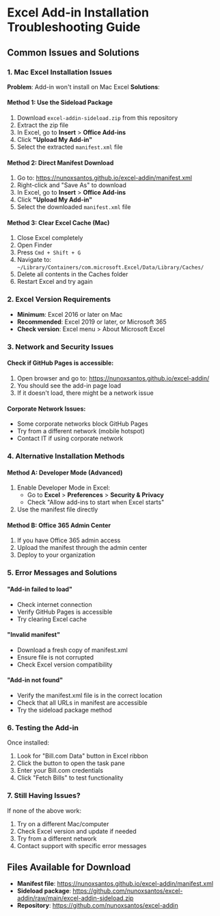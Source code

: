# Excel Add-in Installation Troubleshooting Guide

## Common Issues and Solutions

### 1. Mac Excel Installation Issues

**Problem**: Add-in won't install on Mac Excel
**Solutions**:

#### Method 1: Use the Sideload Package
1. Download `excel-addin-sideload.zip` from this repository
2. Extract the zip file
3. In Excel, go to **Insert** > **Office Add-ins**
4. Click **"Upload My Add-in"**
5. Select the extracted `manifest.xml` file

#### Method 2: Direct Manifest Download
1. Go to: https://nunoxsantos.github.io/excel-addin/manifest.xml
2. Right-click and "Save As" to download
3. In Excel, go to **Insert** > **Office Add-ins**
4. Click **"Upload My Add-in"**
5. Select the downloaded `manifest.xml` file

#### Method 3: Clear Excel Cache (Mac)
1. Close Excel completely
2. Open Finder
3. Press `Cmd + Shift + G`
4. Navigate to: `~/Library/Containers/com.microsoft.Excel/Data/Library/Caches/`
5. Delete all contents in the Caches folder
6. Restart Excel and try again

### 2. Excel Version Requirements
- **Minimum**: Excel 2016 or later on Mac
- **Recommended**: Excel 2019 or later, or Microsoft 365
- **Check version**: Excel menu > About Microsoft Excel

### 3. Network and Security Issues

#### Check if GitHub Pages is accessible:
1. Open browser and go to: https://nunoxsantos.github.io/excel-addin/
2. You should see the add-in page load
3. If it doesn't load, there might be a network issue

#### Corporate Network Issues:
- Some corporate networks block GitHub Pages
- Try from a different network (mobile hotspot)
- Contact IT if using corporate network

### 4. Alternative Installation Methods

#### Method A: Developer Mode (Advanced)
1. Enable Developer Mode in Excel:
   - Go to **Excel** > **Preferences** > **Security & Privacy**
   - Check "Allow add-ins to start when Excel starts"
2. Use the manifest file directly

#### Method B: Office 365 Admin Center
1. If you have Office 365 admin access
2. Upload the manifest through the admin center
3. Deploy to your organization

### 5. Error Messages and Solutions

#### "Add-in failed to load"
- Check internet connection
- Verify GitHub Pages is accessible
- Try clearing Excel cache

#### "Invalid manifest"
- Download a fresh copy of manifest.xml
- Ensure file is not corrupted
- Check Excel version compatibility

#### "Add-in not found"
- Verify the manifest.xml file is in the correct location
- Check that all URLs in manifest are accessible
- Try the sideload package method

### 6. Testing the Add-in

Once installed:
1. Look for "Bill.com Data" button in Excel ribbon
2. Click the button to open the task pane
3. Enter your Bill.com credentials
4. Click "Fetch Bills" to test functionality

### 7. Still Having Issues?

If none of the above work:
1. Try on a different Mac/computer
2. Check Excel version and update if needed
3. Try from a different network
4. Contact support with specific error messages

## Files Available for Download

- **Manifest file**: https://nunoxsantos.github.io/excel-addin/manifest.xml
- **Sideload package**: https://github.com/nunoxsantos/excel-addin/raw/main/excel-addin-sideload.zip
- **Repository**: https://github.com/nunoxsantos/excel-addin
